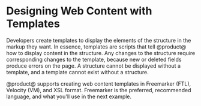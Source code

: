 # Designing Web Content with Templates [](id=designing-web-content-with-templates)

Developers create templates to display the elements of the structure in the
markup they want. In essence, templates are scripts that tell @product@ how to 
display content in the structure. Any changes to the structure require 
corresponding changes to the template, because new or deleted fields produce 
errors on the page. A structure cannot be displayed without a template, and a
template cannot exist without a structure.

@product@ supports creating web content templates in Freemarker (FTL), Velocity 
(VM), and XSL format. Freemarker is the preferred, recommended language, and 
what you'll use in the next example.
